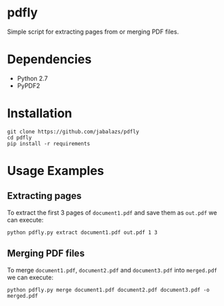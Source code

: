 # pdfly

Simple script for extracting pages from or merging PDF files.

# Dependencies
* Python 2.7
* PyPDF2

# Installation

```
git clone https://github.com/jabalazs/pdfly
cd pdfly
pip install -r requirements
```

# Usage Examples

## Extracting pages

To extract the first 3 pages of `document1.pdf` and save them as `out.pdf` we
can execute:

```
python pdfly.py extract document1.pdf out.pdf 1 3
```

## Merging PDF files

To merge `document1.pdf`, `document2.pdf` and `document3.pdf` into `merged.pdf`
we can execute:

```
python pdfly.py merge document1.pdf document2.pdf document3.pdf -o merged.pdf
```


